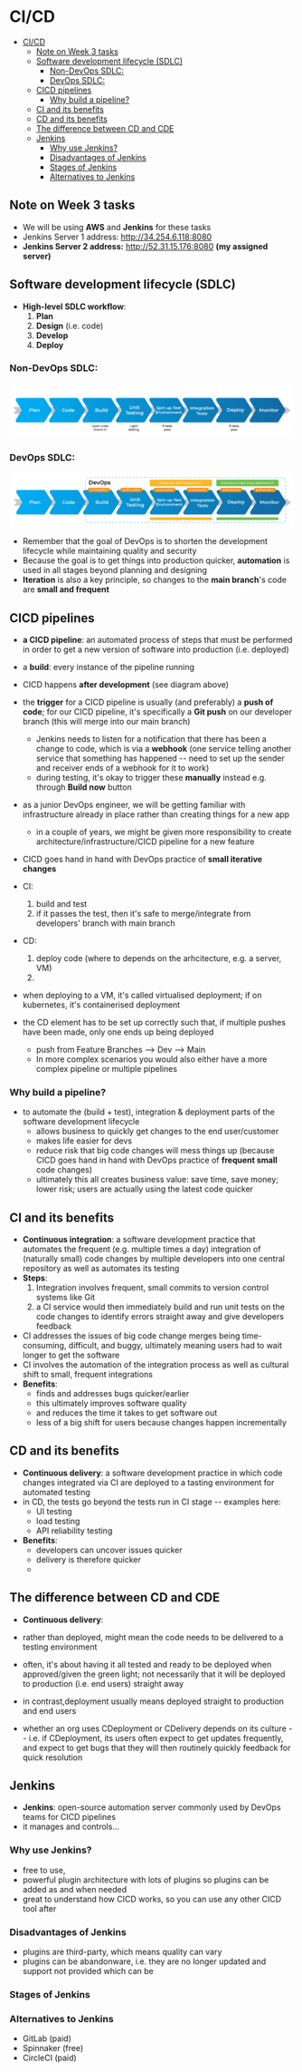 # CI/CD

- [CI/CD](#cicd)
  - [Note on Week 3 tasks](#note-on-week-3-tasks)
  - [Software development lifecycle (SDLC)](#software-development-lifecycle-sdlc)
    - [Non-DevOps SDLC:](#non-devops-sdlc)
    - [DevOps SDLC:](#devops-sdlc)
  - [CICD pipelines](#cicd-pipelines)
    - [Why build a pipeline?](#why-build-a-pipeline)
  - [CI and its benefits](#ci-and-its-benefits)
  - [CD and its benefits](#cd-and-its-benefits)
  - [The difference between CD and CDE](#the-difference-between-cd-and-cde)
  - [Jenkins](#jenkins)
    - [Why use Jenkins?](#why-use-jenkins)
    - [Disadvantages of Jenkins](#disadvantages-of-jenkins)
    - [Stages of Jenkins](#stages-of-jenkins)
    - [Alternatives to Jenkins](#alternatives-to-jenkins)

## Note on Week 3 tasks

 - We will be using **AWS** and **Jenkins** for these tasks
 - Jenkins Server 1 address: http://34.254.6.118:8080
 - **Jenkins Server 2 address:**  http://52.31.15.176:8080 **(my assigned server)**

## Software development lifecycle (SDLC)

- **High-level SDLC workflow**:
  1. **Plan**
  2. **Design** (i.e. code)
  3. **Develop**
  4. **Deploy**

### Non-DevOps SDLC:

![alt text](images-CICD/image.png)

### DevOps SDLC:

![alt text](images-CICD/image2.png)

- Remember that the goal of DevOps is to shorten the development lifecycle while maintaining quality and security
- Because the goal is to get things into production quicker, **automation** is used in all stages beyond planning and designing
- **Iteration** is also a key principle, so changes to the **main branch**'s code are **small and frequent**

## CICD pipelines

- **a CICD pipeline**: an automated process of steps that must be performed in order to get a new version of software into production (i.e. deployed)
- a **build**: every instance of the pipeline running
- CICD happens **after development** (see diagram above)
- the **trigger** for a CICD pipeline is usually (and preferably) a **push of code**; for our CICD pipeline, it's specifically a **Git push** on our developer branch (this will merge into our main branch)
   -  Jenkins needs to listen for a notification that there has been a change to code, which is via a **webhook** (one service telling another service that something has happened -- need to set up the sender and receiver ends of a webhook for it to work)
   -  during testing, it's okay to trigger these **manually** instead e.g. through **Build now** button

- as a junior DevOps engineer, we will be getting familiar with infrastructure already in place rather than creating things for a new app
  - in a couple of years, we might be given more responsibility to create architecture/infrastructure/CICD pipeline for a new feature
- CICD goes hand in hand with DevOps practice of **small iterative changes**

-  CI:
     1. build and test
     2. if it passes the test, then it's safe to merge/integrate from developers' branch with main branch
-  CD: 
     1. deploy code (where to depends on the arhcitecture, e.g. a server, VM)
     2. 
- when deploying to a VM, it's called virtualised deployment; if on kubernetes, it's containerised deployment
- the CD element has to be set up correctly such that, if multiple pushes have been made, only one ends up being deployed
  - push from Feature Branches --> Dev --> Main
  - In more complex scenarios you would also either have a more complex pipeline or multiple pipelines

### Why build a pipeline?

- to automate the (build + test), integration & deployment parts of the software development lifecycle
  - allows business to quickly get changes to the end user/customer 
  - makes life easier for devs
  - reduce risk that big code changes will mess things up (because CICD goes hand in hand with DevOps practice of **frequent small** code changes)
  - ultimately this all creates business value: save time, save money; lower risk; users are actually using the latest code quicker

## CI and its benefits

- **Continuous integration**: a software development practice that automates the frequent (e.g. multiple times a day) integration of (naturally small) code changes by multiple developers into one central repository as well as automates its testing
- **Steps**:
  1. Integration involves frequent, small commits to version control systems like Git
  2. a CI service would then immediately build and run unit tests on the code changes to identify errors straight away and give developers feedback
- CI addresses the issues of big code change merges being time-consuming, difficult, and buggy, ultimately meaning users had to wait longer to get the software 
- CI involves the automation of the integration process as well as cultural shift to small, frequent integrations
- **Benefits**:
  - finds and addresses bugs quicker/earlier
  - this ultimately improves software quality
  - and reduces the time it takes to get software out
  - less of a big shift for users because changes happen incrementally

## CD and its benefits

- **Continuous delivery**: a software development practice in which code changes integrated via CI are deployed to a tasting environment for automated testing
- in CD, the tests go beyond the tests run in CI stage -- examples here:
  - UI testing
  - load testing
  - API reliability testing
- **Benefits**:
  - developers can uncover issues quicker
  - delivery is therefore quicker
  - 

## The difference between CD and CDE

- **Continuous delivery**: 

- rather than deployed, might mean the code needs to be delivered to a testing environment
- often, it's about having it all tested and ready to be deployed when approved/given the green light; not necessarily that it will be deployed to production (i.e. end users) straight away
- in contrast,deployment usually means deployed straight to production and end users  
- whether an org uses CDeployment or CDelivery depends on its culture -- i.e. if CDeployment, its users often expect to get updates frequently, and expect to get bugs that they will then routinely quickly feedback for quick resolution

## Jenkins

- **Jenkins**: open-source automation server commonly used by DevOps teams for CICD pipelines
- it manages and controls...

### Why use Jenkins?

- free to use,
- powerful plugin architecture with lots of plugins so plugins can be added as and when needed
- great to understand how CICD works, so you can use any other CICD tool after

### Disadvantages of Jenkins

- plugins are third-party, which means quality can vary
- plugins can be abandonware, i.e. they are no longer updated and support not provided which can be 

### Stages of Jenkins

### Alternatives to Jenkins

- GitLab (paid)
- Spinnaker (free)
- CircleCI (paid)
